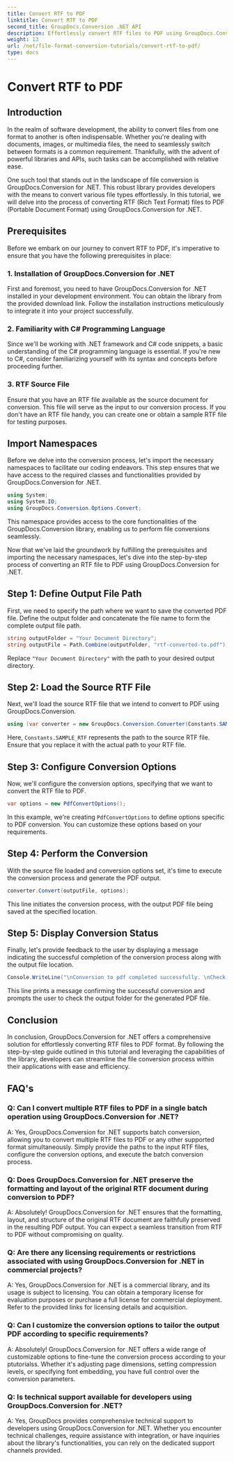 ```yaml
---
title: Convert RTF to PDF
linktitle: Convert RTF to PDF
second_title: GroupDocs.Conversion .NET API
description: Effortlessly convert RTF files to PDF using GroupDocs.Conversion for .NET. Follow our step-by-step for integration and unleash the power of file conversion.
weight: 13
url: /net/file-format-conversion-tutorials/convert-rtf-to-pdf/
type: docs
---
```

# Convert RTF to PDF

## Introduction

In the realm of software development, the ability to convert files from one format to another is often indispensable. Whether you're dealing with documents, images, or multimedia files, the need to seamlessly switch between formats is a common requirement. Thankfully, with the advent of powerful libraries and APIs, such tasks can be accomplished with relative ease.

One such tool that stands out in the landscape of file conversion is GroupDocs.Conversion for .NET. This robust library provides developers with the means to convert various file types effortlessly. In this tutorial, we will delve into the process of converting RTF (Rich Text Format) files to PDF (Portable Document Format) using GroupDocs.Conversion for .NET.

## Prerequisites

Before we embark on our journey to convert RTF to PDF, it's imperative to ensure that you have the following prerequisites in place:

### 1. Installation of GroupDocs.Conversion for .NET

First and foremost, you need to have GroupDocs.Conversion for .NET installed in your development environment. You can obtain the library from the provided download link. Follow the installation instructions meticulously to integrate it into your project successfully.

### 2. Familiarity with C# Programming Language

Since we'll be working with .NET framework and C# code snippets, a basic understanding of the C# programming language is essential. If you're new to C#, consider familiarizing yourself with its syntax and concepts before proceeding further.

### 3. RTF Source File

Ensure that you have an RTF file available as the source document for conversion. This file will serve as the input to our conversion process. If you don't have an RTF file handy, you can create one or obtain a sample RTF file for testing purposes.

## Import Namespaces

Before we delve into the conversion process, let's import the necessary namespaces to facilitate our coding endeavors. This step ensures that we have access to the required classes and functionalities provided by GroupDocs.Conversion for .NET.

```csharp
using System;
using System.IO;
using GroupDocs.Conversion.Options.Convert;
```

This namespace provides access to the core functionalities of the GroupDocs.Conversion library, enabling us to perform file conversions seamlessly.

Now that we've laid the groundwork by fulfilling the prerequisites and importing the necessary namespaces, let's dive into the step-by-step process of converting an RTF file to PDF using GroupDocs.Conversion for .NET.

## Step 1: Define Output File Path

First, we need to specify the path where we want to save the converted PDF file. Define the output folder and concatenate the file name to form the complete output file path.

```csharp
string outputFolder = "Your Document Directory";
string outputFile = Path.Combine(outputFolder, "rtf-converted-to.pdf");
```

Replace `"Your Document Directory"` with the path to your desired output directory.

## Step 2: Load the Source RTF File

Next, we'll load the source RTF file that we intend to convert to PDF using GroupDocs.Conversion.

```csharp
using (var converter = new GroupDocs.Conversion.Converter(Constants.SAMPLE_RTF))
```

Here, `Constants.SAMPLE_RTF` represents the path to the source RTF file. Ensure that you replace it with the actual path to your RTF file.

## Step 3: Configure Conversion Options

Now, we'll configure the conversion options, specifying that we want to convert the RTF file to PDF.

```csharp
var options = new PdfConvertOptions();
```

In this example, we're creating `PdfConvertOptions` to define options specific to PDF conversion. You can customize these options based on your requirements.

## Step 4: Perform the Conversion

With the source file loaded and conversion options set, it's time to execute the conversion process and generate the PDF output.

```csharp
converter.Convert(outputFile, options);
```

This line initiates the conversion process, with the output PDF file being saved at the specified location.

## Step 5: Display Conversion Status

Finally, let's provide feedback to the user by displaying a message indicating the successful completion of the conversion process along with the output file location.

```csharp
Console.WriteLine("\nConversion to pdf completed successfully. \nCheck output in {0}", outputFolder);
```

This line prints a message confirming the successful conversion and prompts the user to check the output folder for the generated PDF file.

## Conclusion

In conclusion, GroupDocs.Conversion for .NET offers a comprehensive solution for effortlessly converting RTF files to PDF format. By following the step-by-step guide outlined in this tutorial and leveraging the capabilities of the library, developers can streamline the file conversion process within their applications with ease and efficiency.

## FAQ's

### Q: Can I convert multiple RTF files to PDF in a single batch operation using GroupDocs.Conversion for .NET?

A: Yes, GroupDocs.Conversion for .NET supports batch conversion, allowing you to convert multiple RTF files to PDF or any other supported format simultaneously. Simply provide the paths to the input RTF files, configure the conversion options, and execute the batch conversion process.

### Q: Does GroupDocs.Conversion for .NET preserve the formatting and layout of the original RTF document during conversion to PDF?

A: Absolutely! GroupDocs.Conversion for .NET ensures that the formatting, layout, and structure of the original RTF document are faithfully preserved in the resulting PDF output. You can expect a seamless transition from RTF to PDF without compromising on quality.

### Q: Are there any licensing requirements or restrictions associated with using GroupDocs.Conversion for .NET in commercial projects?

A: Yes, GroupDocs.Conversion for .NET is a commercial library, and its usage is subject to licensing. You can obtain a temporary license for evaluation purposes or purchase a full license for commercial deployment. Refer to the provided links for licensing details and acquisition.

### Q: Can I customize the conversion options to tailor the output PDF according to specific requirements?

A: Absolutely! GroupDocs.Conversion for .NET offers a wide range of customizable options to fine-tune the conversion process according to your ptutorialss. Whether it's adjusting page dimensions, setting compression levels, or specifying font embedding, you have full control over the conversion parameters.

### Q: Is technical support available for developers using GroupDocs.Conversion for .NET?

A: Yes, GroupDocs provides comprehensive technical support to developers using GroupDocs.Conversion for .NET. Whether you encounter technical challenges, require assistance with integration, or have inquiries about the library's functionalities, you can rely on the dedicated support channels provided.
